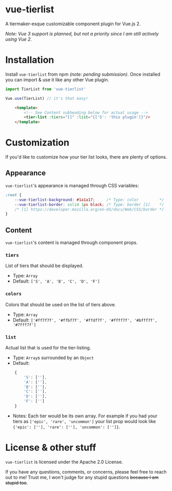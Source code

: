 # vue-tierlist

A tiermaker-esque customizable component plugin for Vue.js 2.

*Note: Vue 3 support is planned, but not a priority since I am still actively using Vue 2.*

# Installation

Install `vue-tierlist` from npm *(note: pending submission)*. Once installed you can import & use it like any other Vue plugin.

```js
import TierList from 'vue-tierlist'

Vue.use(TierList) // it's that easy!
```

```html
    <template>
        <!-- See Content subheading below for actual usage -->
        <tier-list :tiers="[]" :list="{['S': 'this plugin']}"/>
    </template>
```

# Customization

If you'd like to customize how your tier list looks, there are plenty of options.

## Appearance
`vue-tierlist`'s appearance is managed through CSS variables:
```css
:root {
    --vue-tierlist-background: #1a1a17;     /* Type: color         */
    --vue-tierlist-border: solid 1px black; /* Type: border [1]    */
    /* [1] https://developer.mozilla.org/en-US/docs/Web/CSS/border */
}
```

## Content
`vue-tierlist`'s content is managed through component props.

### `tiers`
List of tiers that should be displayed.
- Type: `Array`
- Default: `['S', 'A', 'B', 'C', 'D', 'F']`

### `colors`
Colors that should be used on the list of tiers above.
- Type: `Array`
- Default: `['#ff7f7f', '#ffbf7f', '#ffdf7f', '#ffff7f', '#bfff7f', '#7fff7f']`

### `list`
Actual list that is used for the tier-listing.
- Type: `Array`s surrounded by an `Object`
- Default: 
```js
    {
        'S': [''],
        'A': [''],
        'B': [''],
        'C': [''],
        'D': [''],
        'F': ['']
    }
```
- Notes: Each tier would be its own array. For example if you had your tiers as `['epic', 'rare', 'uncommon']` your list prop would look like `{'epic': [''], 'rare': [''], 'uncommon': ['']}`.

# License & other stuff
`vue-tierlist` is licensed under the Apache 2.0 License.

If you have any questions, comments, or concerns, please feel free to reach out to me! Trust me, I won't judge for any stupid questions ~~because I am stupid too~~.
